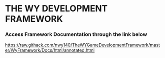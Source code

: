 # THE WY DEVELOPMENT FRAMEWORK



### Access Framework Documentation through the link below

https://raw.githack.com/nwy140/TheWYGameDevelopmentFramework/master/WyFramework/Docs/html/annotated.html



